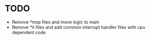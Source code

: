 # TODO

- Remove *msp files and move logic to main
- Remove *it files and add common interrupt handler files with cpu dependent code